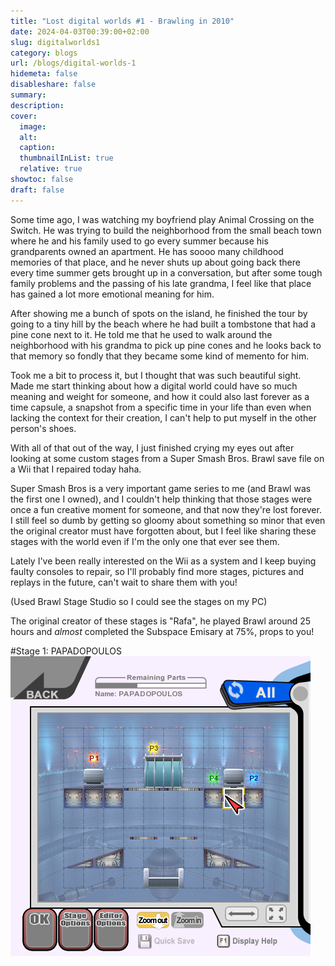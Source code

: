 ```yaml
---
title: "Lost digital worlds #1 - Brawling in 2010"
date: 2024-04-03T00:39:00+02:00
slug: digitalworlds1
category: blogs
url: /blogs/digital-worlds-1
hidemeta: false
disableshare: false
summary:
description:
cover:
  image:
  alt:
  caption:
  thumbnailInList: true
  relative: true
showtoc: false
draft: false
---
```


Some time ago, I was watching my boyfriend play Animal Crossing on the Switch.
He was trying to build the neighborhood from the small beach town where he and his family used to go every summer because his grandparents owned an apartment. He has soooo many childhood memories of that place, and he never shuts up about going back there every time summer gets brought up in a conversation, but after some tough family problems and the passing of his late grandma, I feel like that place has gained a lot more emotional meaning for him.

After showing me a bunch of spots on the island, he finished the tour by going to a tiny hill by the beach where he had built a tombstone that had a pine cone next to it. He told me that he used to walk around the neighborhood with his grandma to pick up pine cones and he looks back to that memory so fondly that they became some kind of memento for him.

Took me a bit to process it, but I thought that was such beautiful sight. Made me start thinking about how a digital world could have so much meaning and weight for someone, and how it could also last forever as a time capsule, a snapshot from a specific time in your life than even when lacking the context for their creation, I can't help to put myself in the other person's shoes.

With all of that out of the way, I just finished crying my eyes out after looking at some custom stages from a Super Smash Bros. Brawl save file on a Wii that I repaired today haha.

Super Smash Bros is a very important game series to me (and Brawl was the first one I owned), and I couldn't help thinking that those stages were once a fun creative moment for someone, and that now they're lost forever. I still feel so dumb by getting so gloomy about something so minor that even the original creator must have forgotten about, but I feel like sharing these stages with the world even if I'm the only one that ever see them.

Lately I've been really interested on the Wii as a system and I keep buying faulty consoles to repair, so I'll probably find more stages, pictures and replays in the future, can't wait to share them with you!

(Used Brawl Stage Studio so I could see the stages on my PC)

The original creator of these stages is "Rafa", he played Brawl around 25 hours and _almost_ completed the Subspace Emisary at 75%, props to you!

#Stage 1: PAPADOPOULOS
![stage1](stage1.png)
